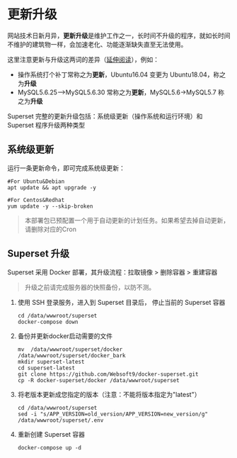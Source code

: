 # 更新升级

网站技术日新月异，**更新升级**是维护工作之一，长时间不升级的程序，就如长时间不维护的建筑物一样，会加速老化、功能逐渐缺失直至无法使用。  

这里注意更新与升级这两词的差异（[延伸阅读](https://support.websoft9.com/docs/faq/zh/tech-upgrade.html#更新-vs-升级)），例如：
- 操作系统打个补丁常称之为**更新**，Ubuntu16.04 变更为 Ubuntu18.04，称之为**升级**
- MySQL5.6.25-->MySQL5.6.30 常称之为**更新**，MySQL5.6->MySQL5.7 称之为**升级**

Superset 完整的更新升级包括：系统级更新（操作系统和运行环境）和 Superset 程序升级两种类型

## 系统级更新

运行一条更新命令，即可完成系统级更新：

``` shell
#For Ubuntu&Debian
apt update && apt upgrade -y

#For Centos&Redhat
yum update -y --skip-broken
```
> 本部署包已预配置一个用于自动更新的计划任务。如果希望去掉自动更新，请删除对应的Cron


## Superset 升级

Superset 采用 Docker 部署，其升级流程：拉取镜像 > 删除容器 > 重建容器

> 升级之前请完成服务器的快照备份，以防不测。

1. 使用 SSH 登录服务，进入到 Superset 目录后， 停止当前的 Superset 容器
   ```
   cd /data/wwwroot/superset
   docker-compose down
   ```

2. 备份并更新docker启动需要的文件
   ```
   mv  /data/wwwroot/superset/docker /data/wwwroot/superset/docker_bark
   mkdir superset-latest
   cd superset-latest
   git clone https://github.com/Websoft9/docker-superset.git
   cp -R docker-superset/docker /data/wwwroot/superset
   ```

3. 将老版本更新成您指定的版本（注意：不能将版本指定为"latest"）

   ```
   cd /data/wwwroot/superset
   sed -i "s/APP_VERSION=old_version/APP_VERSION=new_version/g" /data/wwwroot/superset/.env
   ```
   
4. 重新创建 Superset 容器
   ```
   docker-compose up -d
   ```
